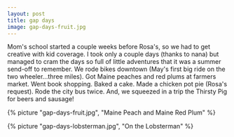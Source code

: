 ```yaml
---
layout: post
title: gap days
image: gap-days-fruit.jpg
---
```


Mom's school started a couple weeks before Rosa's, so we had to get creative
with kid coverage. I took only a couple days (thanks to nana) but managed to
cram the days so full of little adventures that it was a summer send-off to
remember. We rode bikes downtown (May's first big ride on the two
wheeler...three miles). Got Maine peaches and red plums at farmers market. Went
book shopping. Baked a cake. Made a chicken pot pie (Rosa's request). Rode the
city bus twice. And, we squeezed in a trip the Thirsty Pig for beers and
sausage!

<!--more-->

{% picture "gap-days-fruit.jpg", "Maine Peach and Maine Red Plum" %}

{% picture "gap-days-lobsterman.jpg", "On the Lobsterman" %}
